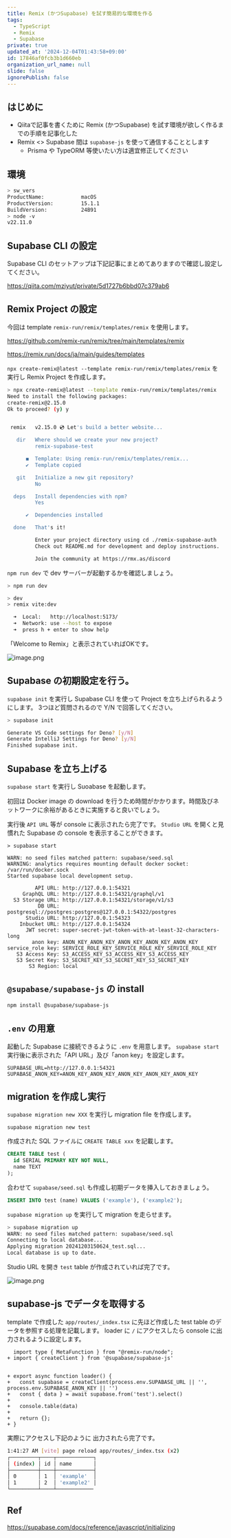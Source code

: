 ```yaml
---
title: Remix (かつSupabase) を試す簡易的な環境を作る
tags:
  - TypeScript
  - Remix
  - Supabase
private: true
updated_at: '2024-12-04T01:43:58+09:00'
id: 17846af0fcb3b1d660eb
organization_url_name: null
slide: false
ignorePublish: false
---
```


## はじめに

- Qiitaで記事を書くために Remix (かつSupabase) を試す環境が欲しく作るまでの手順を記事化した
- Remix <> Supabase 間は `supabase-js` を使って通信することとします
  - Prisma や TypeORM 等使いたい方は適宜修正してください

## 環境

```sh
> sw_vers
ProductName:            macOS
ProductVersion:         15.1.1
BuildVersion:           24B91
> node -v
v22.11.0
```

## Supabase CLI の設定

Supabase CLI のセットアップは下記記事にまとめてありますので確認し設定してください。

https://qiita.com/mziyut/private/5d1727b6bbd07c379ab6

## Remix Project の設定

今回は template `remix-run/remix/templates/remix` を使用します。

https://github.com/remix-run/remix/tree/main/templates/remix

https://remix.run/docs/ja/main/guides/templates

`npx create-remix@latest --template remix-run/remix/templates/remix` を実行し Remix Project を作成します。

```sh
> npx create-remix@latest --template remix-run/remix/templates/remix
Need to install the following packages:
create-remix@2.15.0
Ok to proceed? (y) y


 remix   v2.15.0 💿 Let's build a better website...

   dir   Where should we create your new project?
         remix-supabase-test

      ◼  Template: Using remix-run/remix/templates/remix...
      ✔  Template copied

   git   Initialize a new git repository?
         No

  deps   Install dependencies with npm?
         Yes

      ✔  Dependencies installed

  done   That's it!

         Enter your project directory using cd ./remix-supabase-auth
         Check out README.md for development and deploy instructions.

         Join the community at https://rmx.as/discord
```

`npm run dev` で dev サーバーが起動するかを確認しましょう。

```sh
> npm run dev

> dev
> remix vite:dev

  ➜  Local:   http://localhost:5173/
  ➜  Network: use --host to expose
  ➜  press h + enter to show help
```

「Welcome to Remix」と表示されていればOKです。

![image.png](https://qiita-image-store.s3.ap-northeast-1.amazonaws.com/0/55950/ae0e135d-97c9-db41-aa43-59e978953e85.png)

## Supabase の初期設定を行う。

`supabase init` を実行し Supabase CLI を使って Project を立ち上げられるようにします。
3つほど質問されるので Y/N で回答してください。

```sh
> supabase init

Generate VS Code settings for Deno? [y/N]
Generate IntelliJ Settings for Deno? [y/N]
Finished supabase init.
```

## Supabase を立ち上げる

`supabase start` を実行し Suoabase を起動します。

初回は Docker image の download を行うため時間がかかります。時間及びネットワークに余裕があるときに実施すると良いでしょう。

実行後 `API URL` 等が console に表示されたら完了です。
`Studio URL` を開くと見慣れた Supabase の console を表示することができます。

```
> supabase start

WARN: no seed files matched pattern: supabase/seed.sql
WARNING: analytics requires mounting default docker socket: /var/run/docker.sock
Started supabase local development setup.

         API URL: http://127.0.0.1:54321
     GraphQL URL: http://127.0.0.1:54321/graphql/v1
  S3 Storage URL: http://127.0.0.1:54321/storage/v1/s3
          DB URL: postgresql://postgres:postgres@127.0.0.1:54322/postgres
      Studio URL: http://127.0.0.1:54323
    Inbucket URL: http://127.0.0.1:54324
      JWT secret: super-secret-jwt-token-with-at-least-32-characters-long
        anon key: ANON_KEY_ANON_KEY_ANON_KEY_ANON_KEY_ANON_KEY
service_role key: SERVICE_ROLE_KEY_SERVICE_ROLE_KEY_SERVICE_ROLE_KEY
   S3 Access Key: S3_ACCESS_KEY_S3_ACCESS_KEY_S3_ACCESS_KEY
   S3 Secret Key: S3_SECRET_KEY_S3_SECRET_KEY_S3_SECRET_KEY
       S3 Region: local
```

## `@supabase/supabase-js` の install

```sh
npm install @supabase/supabase-js
```

## `.env` の用意

起動した Supabase に接続できるように `.env` を用意します。
`supabase start` 実行後に表示された「API URL」及び「anon key」を設定します。

```sh:.env
SUPABASE_URL=http://127.0.0.1:54321
SUPABASE_ANON_KEY=ANON_KEY_ANON_KEY_ANON_KEY_ANON_KEY_ANON_KEY
```

## migration を作成し実行

`supabase migration new XXX` を実行し migration file を作成します。

```
supabase migration new test
```

作成された SQL ファイルに `CREATE TABLE xxx` を記載します。

```sql:supabase/migrations/20241203150624_test.sql
CREATE TABLE test (
  id SERIAL PRIMARY KEY NOT NULL,
  name TEXT
);
```

合わせて `supabase/seed.sql` も作成し初期データを挿入しておきましょう。

```sql:supabase/seed.sql
INSERT INTO test (name) VALUES ('example'), ('example2');
```

`supabase migration up` を実行して migration を走らせます。

```sh
> supabase migration up
WARN: no seed files matched pattern: supabase/seed.sql
Connecting to local database...
Applying migration 20241203150624_test.sql...
Local database is up to date.
```

Studio URL を開き `test` table が作成されていれば完了です。

![image.png](https://qiita-image-store.s3.ap-northeast-1.amazonaws.com/0/55950/69eb23a5-dd67-b26e-212e-017206a23491.png)

## supabase-js でデータを取得する

template で作成した `app/routes/_index.tsx` に先ほど作成した test table のデータを参照する処理を記載します。
loader に `/` にアクセスしたら console に出力されるように設定します。

```diff_tsx:app/routes/_index.tsx
  import type { MetaFunction } from "@remix-run/node";
+ import { createClient } from '@supabase/supabase-js'


+ export async function loader() {
+   const supabase = createClient(process.env.SUPABASE_URL || '', process.env.SUPABASE_ANON_KEY || '')
+   const { data } = await supabase.from('test').select()
+
+   console.table(data)
+
+   return {};
+ }
```

実際にアクセスし下記のように 出力されたら完了です。

```sh
1:41:27 AM [vite] page reload app/routes/_index.tsx (x2)
┌─────────┬────┬────────────┐
│ (index) │ id │ name       │
├─────────┼────┼────────────┤
│ 0       │ 1  │ 'example'  │
│ 1       │ 2  │ 'example2' │
└─────────┴────┴────────────
```

## Ref

https://supabase.com/docs/reference/javascript/initializing
